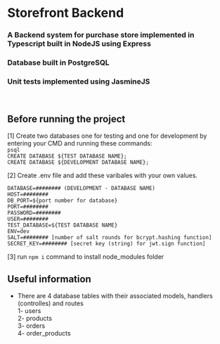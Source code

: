 # Storefront Backend

### A Backend system for purchase store implemented in Typescript built in NodeJS using Express

### Database built in PostgreSQL

### Unit tests implemented using JasmineJS

</br>

## Before running the project

[1] Create two databases one for testing and one for development by entering your CMD and running these commands:</br>
`psql`</br>
`CREATE DATABASE ${TEST DATABASE NAME};`</br>
`CREATE DATABASE ${DEVELOPMENT DATABASE NAME};`
</br>

[2] Create .env file and add these varibales with your own values.

    DATABASE=######## (DEVELOPMENT - DATABASE NAME)
    HOST=########
    DB_PORT=${port number for database}
    PORT=########
    PASSWORD=########
    USER=########
    TEST_DATABASE=${TEST DATABASE NAME}
    ENV=dev
    SALT=######## [number of salt rounds for bcrypt.hashing function]
    SECRET_KEY=######## [secret key (string) for jwt.sign function]

[3] run `npm i` command to install node_modules folder
</br>

## Useful information

- There are 4 database tables with their associated models, handlers (controlles) and routes</br>
  1- users</br>
  2- products </br>
  3- orders </br>
  4- order_products
